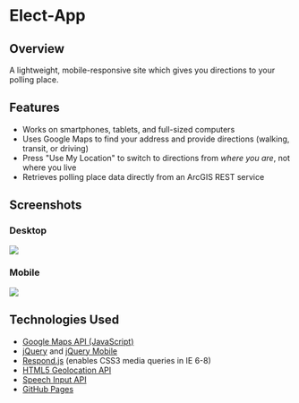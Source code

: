 # Elect-App

## Overview

A lightweight, mobile-responsive site which gives you directions to your polling place.

## Features

* Works on smartphones, tablets, and full-sized computers
* Uses Google Maps to find your address and provide directions (walking, transit, or driving)
* Press "Use My Location" to switch to directions from <em>where you are</em>, not where you live
* Retrieves polling place data directly from an ArcGIS REST service

## Screenshots

### Desktop
<img src="https://raw.github.com/mapmeld/elect-app/gh-pages/ondesktop.png"/>

### Mobile
<img src="https://raw.github.com/mapmeld/elect-app/gh-pages/onmobile.png"/>

## Technologies Used

* <a href="https://developers.google.com/maps/documentation/javascript/">Google Maps API (JavaScript)</a>
* <a href="http://jquery.com/">jQuery</a> and <a href="http://jquerymobile.com/">jQuery Mobile</a>
* <a href="https://github.com/scottjehl/Respond">Respond.js</a> (enables CSS3 media queries in IE 6-8)
* <a href="http://diveintohtml5.info/geolocation.html">HTML5 Geolocation API</a>
* <a href="http://www.labnol.org/software/add-speech-recognition-to-website/19989/">Speech Input API</a>
* <a href="http://pages.github.com/">GitHub Pages</a>

